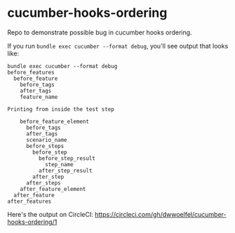 cucumber-hooks-ordering
=======================

Repo to demonstrate possible bug in cucumber hooks ordering.

If you run `bundle exec cucumber --format debug`, you'll see output that looks like:

```
bundle exec cucumber --format debug
before_features
  before_feature
    before_tags
    after_tags
    feature_name

Printing from inside the test step

    before_feature_element
      before_tags
      after_tags
      scenario_name
      before_steps
        before_step
          before_step_result
            step_name
          after_step_result
        after_step
      after_steps
    after_feature_element
  after_feature
after_features
```

Here's the output on CircleCI: https://circleci.com/gh/dwwoelfel/cucumber-hooks-ordering/1
